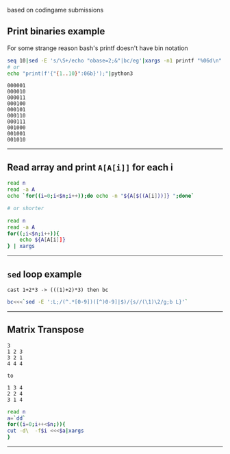 based on codingame submissions

## Print binaries example

For some strange reason bash's printf doesn't have bin notation

```bash
seq 10|sed -E 's/\S+/echo "obase=2;&"|bc/eg'|xargs -n1 printf "%06d\n"
# or 
echo "print(f'{"{1..10}":06b}');"|python3
```

    000001
    000010
    000011
    000100
    000101
    000110
    000111
    001000
    001001
    001010

---

## Read array and print `A[A[i]]` for each i

```bash
read n
read -a A
echo `for((i=0;i<$n;i++));do echo -n "${A[$((A[i]))]} ";done`

# or shorter

read n
read -a A
for((;i<$n;i++)){
    echo ${A[A[i]]}
} | xargs

```

---

## `sed` loop example

    cast 1+2*3 -> (((1)+2)*3) then bc

```bash
bc<<<`sed -E ':L;/(^.*[0-9])([^)0-9]|$)/{s//(\1)\2/g;b L}'`
```

---

## Matrix Transpose

    3
    1 2 3
    3 2 1
    4 4 4

    to

    1 3 4
    2 2 4
    3 1 4

```bash
read n
a=`dd`
for((i=0;i++<$n;)){
cut -d\  -f$i <<<$a|xargs
}
```

---
